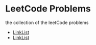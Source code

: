 # LeetCode Problems

the collection of the leetCode problems

- [LinkList](/linklist/)
- [LinkList](/linklist/)
